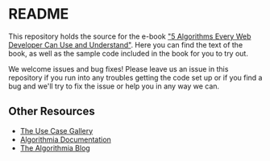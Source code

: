# README
This repository holds the source for the e-book ["5 Algorithms Every Web Developer Can Use and Understand"](https://www.gitbook.com/book/lizrush/algorithms-for-webdevs-ebook/). Here you can find the text of the book, as well as the sample code included in the book for you to try out. 

We welcome issues and bug fixes! Please leave us an issue in this repository if you run into any troubles getting the code set up or if you find a bug and we'll try to fix the issue or help you in any way we can.

## Other Resources
* [The Use Case Gallery](https://algorithmia.com/use-cases)
* [Algorithmia Documentation](https://algorithmia.com/docs/)
* [The Algorithmia Blog](http://blog.algorithmia.com/)

